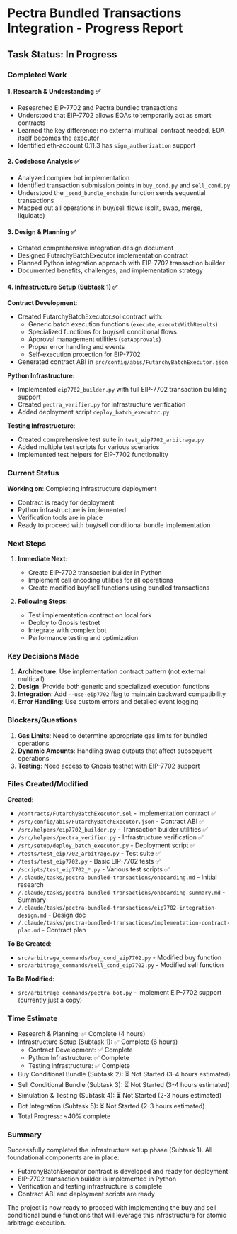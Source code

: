 # Pectra Bundled Transactions Integration - Progress Report

## Task Status: In Progress

### Completed Work

#### 1. Research & Understanding ✅
- Researched EIP-7702 and Pectra bundled transactions
- Understood that EIP-7702 allows EOAs to temporarily act as smart contracts
- Learned the key difference: no external multicall contract needed, EOA itself becomes the executor
- Identified eth-account 0.11.3 has `sign_authorization` support

#### 2. Codebase Analysis ✅
- Analyzed complex bot implementation
- Identified transaction submission points in `buy_cond.py` and `sell_cond.py`
- Understood the `_send_bundle_onchain` function sends sequential transactions
- Mapped out all operations in buy/sell flows (split, swap, merge, liquidate)

#### 3. Design & Planning ✅
- Created comprehensive integration design document
- Designed FutarchyBatchExecutor implementation contract
- Planned Python integration approach with EIP-7702 transaction builder
- Documented benefits, challenges, and implementation strategy

#### 4. Infrastructure Setup (Subtask 1) ✅
**Contract Development**:
- Created FutarchyBatchExecutor.sol contract with:
  - Generic batch execution functions (`execute`, `executeWithResults`)
  - Specialized functions for buy/sell conditional flows
  - Approval management utilities (`setApprovals`)
  - Proper error handling and events
  - Self-execution protection for EIP-7702
- Generated contract ABI in `src/config/abis/FutarchyBatchExecutor.json`

**Python Infrastructure**:
- Implemented `eip7702_builder.py` with full EIP-7702 transaction building support
- Created `pectra_verifier.py` for infrastructure verification
- Added deployment script `deploy_batch_executor.py`

**Testing Infrastructure**:
- Created comprehensive test suite in `test_eip7702_arbitrage.py`
- Added multiple test scripts for various scenarios
- Implemented test helpers for EIP-7702 functionality

### Current Status

**Working on**: Completing infrastructure deployment
- Contract is ready for deployment
- Python infrastructure is implemented
- Verification tools are in place
- Ready to proceed with buy/sell conditional bundle implementation

### Next Steps

1. **Immediate Next**:
   - Create EIP-7702 transaction builder in Python
   - Implement call encoding utilities for all operations
   - Create modified buy/sell functions using bundled transactions

2. **Following Steps**:
   - Test implementation contract on local fork
   - Deploy to Gnosis testnet
   - Integrate with complex bot
   - Performance testing and optimization

### Key Decisions Made

1. **Architecture**: Use implementation contract pattern (not external multicall)
2. **Design**: Provide both generic and specialized execution functions
3. **Integration**: Add `--use-eip7702` flag to maintain backward compatibility
4. **Error Handling**: Use custom errors and detailed event logging

### Blockers/Questions

1. **Gas Limits**: Need to determine appropriate gas limits for bundled operations
2. **Dynamic Amounts**: Handling swap outputs that affect subsequent operations
3. **Testing**: Need access to Gnosis testnet with EIP-7702 support

### Files Created/Modified

**Created**:
- `/contracts/FutarchyBatchExecutor.sol` - Implementation contract ✅
- `/src/config/abis/FutarchyBatchExecutor.json` - Contract ABI ✅
- `/src/helpers/eip7702_builder.py` - Transaction builder utilities ✅
- `/src/helpers/pectra_verifier.py` - Infrastructure verification ✅
- `/src/setup/deploy_batch_executor.py` - Deployment script ✅
- `/tests/test_eip7702_arbitrage.py` - Test suite ✅
- `/tests/test_eip7702.py` - Basic EIP-7702 tests ✅
- `/scripts/test_eip7702_*.py` - Various test scripts ✅
- `/.claude/tasks/pectra-bundled-transactions/onboarding.md` - Initial research
- `/.claude/tasks/pectra-bundled-transactions/onboarding-summary.md` - Summary
- `/.claude/tasks/pectra-bundled-transactions/eip7702-integration-design.md` - Design doc
- `/.claude/tasks/pectra-bundled-transactions/implementation-contract-plan.md` - Contract plan

**To Be Created**:
- `src/arbitrage_commands/buy_cond_eip7702.py` - Modified buy function
- `src/arbitrage_commands/sell_cond_eip7702.py` - Modified sell function

**To Be Modified**:
- `src/arbitrage_commands/pectra_bot.py` - Implement EIP-7702 support (currently just a copy)

### Time Estimate

- Research & Planning: ✅ Complete (4 hours)
- Infrastructure Setup (Subtask 1): ✅ Complete (6 hours)
  - Contract Development: ✅ Complete
  - Python Infrastructure: ✅ Complete
  - Testing Infrastructure: ✅ Complete
- Buy Conditional Bundle (Subtask 2): ⏳ Not Started (3-4 hours estimated)
- Sell Conditional Bundle (Subtask 3): ⏳ Not Started (3-4 hours estimated)
- Simulation & Testing (Subtask 4): ⏳ Not Started (2-3 hours estimated)
- Bot Integration (Subtask 5): ⏳ Not Started (2-3 hours estimated)
- Total Progress: ~40% complete

### Summary

Successfully completed the infrastructure setup phase (Subtask 1). All foundational components are in place:
- FutarchyBatchExecutor contract is developed and ready for deployment
- EIP-7702 transaction builder is implemented in Python
- Verification and testing infrastructure is complete
- Contract ABI and deployment scripts are ready

The project is now ready to proceed with implementing the buy and sell conditional bundle functions that will leverage this infrastructure for atomic arbitrage execution.